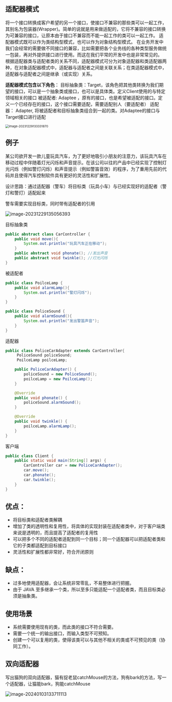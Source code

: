 ## 适配器模式

将一个接口转换成客户希望的另一个接口，使接口不兼容的那些类可以一起工作，其别名为包装器(Wrapper)。简单的说就是用来做适配的，它将不兼容的接口转换为可兼容的接口，让原本由于接口不兼容而不能一起工作的类可以一起工作。
适配器模式既可以作为类结构型模式，也可以作为对象结构型模式。
在业务开发中我们会经常的需要做不同接口的兼容，比如需要把各个业务线的各种类型服务做统一包装，再对外提供接口进行使用。而这在我们平常的开发中也是非常常见的。
根据适配器类与适配者类的关系不同，适配器模式可分为对象适配器和类适配器两种，在对象适配器模式中，适配器与适配者之间是关联关系；在类适配器模式中，适配器与适配者之间是继承（或实现）关系。



**适配器模式包含以下角色**：
目标抽象类：Target，该角色把其他类转换为我们期望的接口，可以是一个抽象类或接口，也可以是具体类。定义Client使用的与特定领域相关的接口
被适配者: Adaptee ，原有的接口，也是希望被适配的接口。定义一个已经存在的接口，这个接口需要适配，需要适配别人（要适配者）
适配器： Adapter, 将被适配者和目标抽象类组合到一起的类。对Adaptee的接口与Target接口进行适配



<img src="https://palepics.oss-cn-guangzhou.aliyuncs.com/img/image-20231229133331870.png" alt="image-20231229133331870" style="zoom:67%;" />

## 例子

某公司欲开发一款儿童玩具汽车，为了更好地吸引小朋友的注意力，该玩具汽车在移动过程中伴随着灯光闪烁和声音提示。在该公司以往的产品中已经实现了控制灯光闪烁（例如警灯闪烁）和声音提示（例如警笛音效）的程序，为了重用先前的代码并且使得汽车控制软件具有更好的灵活性和扩展性。

设计思路：通过适配器（警车）将目标类（玩具小车）与已经实现好的适配者（警灯和警灯）适配起来

警车需要实现目标类，同时带有适配者的引用

![image-20231229135056393](https://palepics.oss-cn-guangzhou.aliyuncs.com/img/image-20231229135056393.png)

目标抽象类

```java
public abstract class CarController {
    public void move(){
        System.out.println("玩具汽车正在移动");
    }
    public abstract void phonate(); //发出声音
    public abstract void twinkle(); //灯光闪烁
}
```

被适配者

```java
public class PoilceLamp {
    public void alarmLamp(){
        System.out.println("警灯闪烁");
    }
}
```

```java
public class PoliceSound {
    public void alarmSound(){
        System.out.println("发出警笛声音");
    }
}
```

适配器

```java
public class PoliceCarAdapter extends CarController{
     PoliceSound policeSound;
     PoilceLamp poilceLamp;

    public PoliceCarAdapter() {
        policeSound = new PoliceSound();
        poilceLamp = new PoilceLamp();
    }

    @Override
    public void phonate() {
        policeSound.alarmSound();
    }

    @Override
    public void twinkle() {
        poilceLamp.alarmLamp();
    }
}

```

客户端

```java
public class Client {
    public static void main(String[] args) {
        CarController car = new PoliceCarAdapter();
        car.move();
        car.phonate();
        car.twinkle();
    }
}

```



## 优点：

- 将目标类和适配者类解耦
- 增加了类的透明性和复用性，将具体的实现封装在适配者类中，对于客户端类来说是透明的，而且提高了适配者的复用性
- 可以把多个不同的适配者适配到同⼀个⽬标；同⼀个适配器可以把适配者类和它的⼦类都适配到目标接口
- 灵活性和扩展性都非常好，符合开闭原则

## 缺点：

- 过多地使用适配器，会让系统非常零乱，不易整体进行把握。
- 由于 JAVA 至多继承一个类，所以至多只能适配一个适配者类，而且目标类必须是抽象类。



## 使用场景

- 系统需要使用现有的类，而此类的接口不符合需要。
- 需要一个统一的输出接口，而输入类型不可预知。
- 创建一个可以复用的类，使得该类可以与其他不相关的类或不可预见的类（协同工作）。



## 双向适配器

写出猫狗的双向适配器，猫有捉老鼠catchMouse的方法，狗有bark的方法，写一个适配器，让猫能bark，狗能catchMouse

![image-20240103133711113](https://palepics.oss-cn-guangzhou.aliyuncs.com/img/image-20240103133711113.png)



